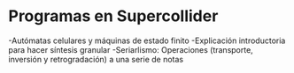 # Programas en Supercollider
-Autómatas celulares y máquinas de estado finito
-Explicación introductoria para hacer síntesis granular
-Seriarlismo: Operaciones (transporte, inversión y retrogradación) a una serie de notas 
